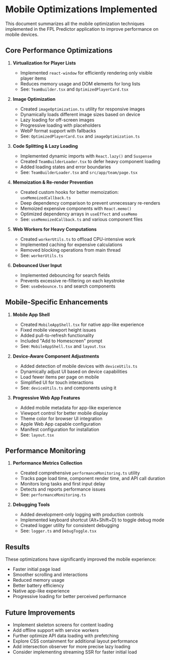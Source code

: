 # Mobile Optimizations Implemented

This document summarizes all the mobile optimization techniques implemented in the FPL Predictor application to improve performance on mobile devices.

## Core Performance Optimizations

1. **Virtualization for Player Lists**
   - Implemented `react-window` for efficiently rendering only visible player items
   - Reduces memory usage and DOM elements for long lists
   - See: `TeamBuilder.tsx` and `OptimizedPlayerCard.tsx`

2. **Image Optimization**
   - Created `imageOptimization.ts` utility for responsive images
   - Dynamically loads different image sizes based on device
   - Lazy loading for off-screen images
   - Progressive loading with placeholders
   - WebP format support with fallbacks
   - See: `OptimizedPlayerCard.tsx` and `imageOptimization.ts`

3. **Code Splitting & Lazy Loading**
   - Implemented dynamic imports with `React.lazy()` and `Suspense`
   - Created `TeamBuilderLoader.tsx` to defer heavy component loading
   - Added loading states and error boundaries
   - See: `TeamBuilderLoader.tsx` and `src/app/team/page.tsx`

4. **Memoization & Re-render Prevention**
   - Created custom hooks for better memoization: `useMemoizedCallback.ts`
   - Deep dependency comparison to prevent unnecessary re-renders
   - Memoized expensive components with `React.memo()`
   - Optimized dependency arrays in `useEffect` and `useMemo`
   - See: `useMemoizedCallback.ts` and various component files

5. **Web Workers for Heavy Computations**
   - Created `workerUtils.ts` to offload CPU-intensive work
   - Implemented caching for expensive calculations
   - Removed blocking operations from main thread
   - See: `workerUtils.ts`

6. **Debounced User Input**
   - Implemented debouncing for search fields
   - Prevents excessive re-filtering on each keystroke
   - See: `useDebounce.ts` and search components

## Mobile-Specific Enhancements

1. **Mobile App Shell**
   - Created `MobileAppShell.tsx` for native app-like experience
   - Fixed mobile viewport height issues
   - Added pull-to-refresh functionality
   - Included "Add to Homescreen" prompt
   - See: `MobileAppShell.tsx` and `layout.tsx`

2. **Device-Aware Component Adjustments**
   - Added detection of mobile devices with `deviceUtils.ts`
   - Dynamically adjust UI based on device capabilities
   - Load fewer items per page on mobile
   - Simplified UI for touch interactions
   - See: `deviceUtils.ts` and components using it

3. **Progressive Web App Features**
   - Added mobile metadata for app-like experience
   - Viewport control for better mobile display
   - Theme color for browser UI integration
   - Apple Web App capable configuration
   - Manifest configuration for installation
   - See: `layout.tsx`

## Performance Monitoring

1. **Performance Metrics Collection**
   - Created comprehensive `performanceMonitoring.ts` utility
   - Tracks page load time, component render time, and API call duration
   - Monitors long tasks and first input delay
   - Detects and reports performance issues
   - See: `performanceMonitoring.ts`

2. **Debugging Tools**
   - Added development-only logging with production controls
   - Implemented keyboard shortcut (Alt+Shift+D) to toggle debug mode
   - Created logger utility for consistent debugging
   - See: `logger.ts` and `DebugToggle.tsx`

## Results

These optimizations have significantly improved the mobile experience:

- Faster initial page load
- Smoother scrolling and interactions
- Reduced memory usage
- Better battery efficiency
- Native app-like experience
- Progressive loading for better perceived performance

## Future Improvements

- Implement skeleton screens for content loading
- Add offline support with service workers
- Further optimize API data loading with prefetching
- Explore CSS containment for additional layout performance
- Add intersection observer for more precise lazy loading
- Consider implementing streaming SSR for faster initial load 